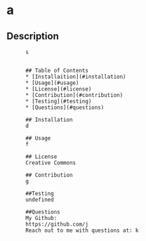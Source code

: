 
  # a

        
  ## Description
          s


          ## Table of Contents
          * [Installaition](#installation)
          * [Usage](#usage)
          * [License](#license)
          * [Contribution](#contribution)
          * [Testing](#testing)
          * [Questions](#questions)
          
          ## Installation
          d 

          ## Usage
          f

          ## License
          Creative Commons

          ## Contribution
          g

          ##Testing
          undefined

          ##Questions
          My Github:
          https://github.com/j
          Reach out to me with questions at: k
     
